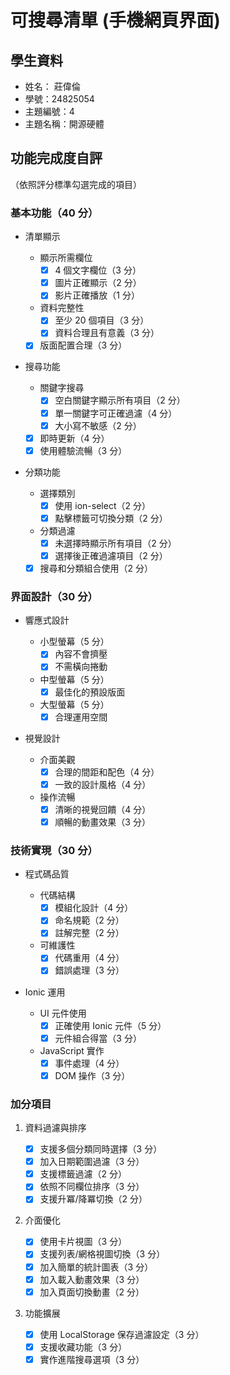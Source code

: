# 可搜尋清單 (手機網頁界面)

## 學生資料

- 姓名： 莊偉倫
- 學號：24825054
- 主題編號：4
- 主題名稱：開源硬體

## 功能完成度自評

（依照評分標準勾選完成的項目）

### 基本功能（40 分）

- 清單顯示

  - 顯示所需欄位
    - [X] 4 個文字欄位（3 分）
    - [X] 圖片正確顯示（2 分）
    - [X] 影片正確播放（1 分）
  - 資料完整性
    - [X] 至少 20 個項目（3 分）
    - [X] 資料合理且有意義（3 分）
  - [X] 版面配置合理（3 分）

- 搜尋功能

  - 關鍵字搜尋
    - [X] 空白關鍵字顯示所有項目（2 分）
    - [X] 單一關鍵字可正確過濾（4 分）
    - [X] 大小寫不敏感（2 分）
  - [X] 即時更新（4 分）
  - [X] 使用體驗流暢（3 分）

- 分類功能
  - 選擇類別
    - [X] 使用 ion-select（2 分）
    - [X] 點擊標籤可切換分類（2 分）
  - 分類過濾
    - [X] 未選擇時顯示所有項目（2 分）
    - [X] 選擇後正確過濾項目（2 分）
  - [X] 搜尋和分類組合使用（2 分）

### 界面設計（30 分）

- 響應式設計

  - 小型螢幕（5 分）
    - [X] 內容不會擠壓
    - [X] 不需橫向捲動
  - 中型螢幕（5 分）
    - [X] 最佳化的預設版面
  - 大型螢幕（5 分）
    - [X] 合理運用空間

- 視覺設計
  - 介面美觀
    - [X] 合理的間距和配色（4 分）
    - [X] 一致的設計風格（4 分）
  - 操作流暢
    - [X] 清晰的視覺回饋（4 分）
    - [X]  順暢的動畫效果（3 分）

### 技術實現（30 分）

- 程式碼品質

  - 代碼結構
    - [X] 模組化設計（4 分）
    - [X] 命名規範（2 分）
    - [X] 註解完整（2 分）
  - 可維護性
    - [X] 代碼重用（4 分）
    - [X] 錯誤處理（3 分）

- Ionic 運用
  - UI 元件使用
    - [X] 正確使用 Ionic 元件（5 分）
    - [X] 元件組合得當（3 分）
  - JavaScript 實作
    - [X] 事件處理（4 分）
    - [X] DOM 操作（3 分）

### 加分項目

1. 資料過濾與排序

   - [X] 支援多個分類同時選擇（3 分）
   - [X] 加入日期範圍過濾（3 分）
   - [X] 支援標籤過濾（2 分）
   - [X] 依照不同欄位排序（3 分）
   - [X] 支援升冪/降冪切換（2 分）

2. 介面優化

   - [X] 使用卡片視圖（3 分）
   - [X] 支援列表/網格視圖切換（3 分）
   - [X] 加入簡單的統計圖表（3 分）
   - [X] 加入載入動畫效果（3 分）
   - [X] 加入頁面切換動畫（2 分）

3. 功能擴展

   - [X] 使用 LocalStorage 保存過濾設定（3 分）
   - [X] 支援收藏功能（3 分）
   - [X] 實作進階搜尋選項（3 分）